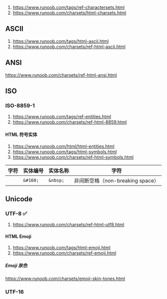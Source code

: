 

1. https://www.runoob.com/tags/ref-charactersets.html
2. https://www.runoob.com/charsets/html-charsets.html

## ASCII

1. https://www.runoob.com/tags/html-ascii.html
2. https://www.runoob.com/charsets/ref-html-ascii.html

## ANSI

https://www.runoob.com/charsets/ref-html-ansi.html

## ISO

### ISO-8859-1

1. https://www.runoob.com/tags/ref-entities.html
2. https://www.runoob.com/charsets/ref-html-8859.html

#### HTML 符号实体

1. https://www.runoob.com/html/html-entities.html
2. https://www.runoob.com/tags/html-symbols.html
3. https://www.runoob.com/charsets/ref-html-symbols.html


 | 字符  | 实体编号  | 实体名称  | 字符
 |---|---|---|---|
 | |`&#160;`|`&nbsp;`|非间断空格（non-breaking space）|

## Unicode

### UTF-8 ✅

1. https://www.runoob.com/charsets/ref-html-utf8.html

#### HTML Emoji

1. https://www.runoob.com/tags/html-emoji.html
2. https://www.runoob.com/charsets/ref-emoji.html

##### Emoji 肤色

https://www.runoob.com/charsets/emoji-skin-tones.html

### UTF-16
